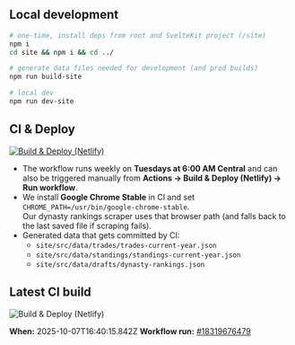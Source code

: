 ## Local development

```bash
# one-time, install deps from root and SvelteKit project (/site)
npm i
cd site && npm i && cd ../

# generate data files needed for development (and prod builds)
npm run build-site

# local dev
npm run dev-site
```

## CI & Deploy

[![Build & Deploy (Netlify)](https://github.com/pjbrown11/biggest-tds/actions/workflows/deploy-netlify.yml/badge.svg)](https://github.com/pjbrown11/biggest-tds/actions/workflows/deploy-netlify.yml)

- The workflow runs weekly on **Tuesdays at 6:00 AM Central** and can also be triggered manually from **Actions → Build & Deploy (Netlify) → Run workflow**.
- We install **Google Chrome Stable** in CI and set `CHROME_PATH=/usr/bin/google-chrome-stable`.  
  Our dynasty rankings scraper uses that browser path (and falls back to the last saved file if scraping fails).
- Generated data that gets committed by CI:
    - `site/src/data/trades/trades-current-year.json`
    - `site/src/data/standings/standings-current-year.json`
    - `site/src/data/drafts/dynasty-rankings.json`


<!-- CI-BUILD-BLOCK -->

## Latest CI build

![Build & Deploy (Netlify)](https://github.com/pjbrown11/biggest-tds/actions/workflows/deploy-netlify.yml/badge.svg?branch=main)

**When:** 2025-10-07T16:40:15.842Z
**Workflow run:** [#18319676479](https://github.com/pjbrown11/biggest-tds/actions/runs/18319676479)

